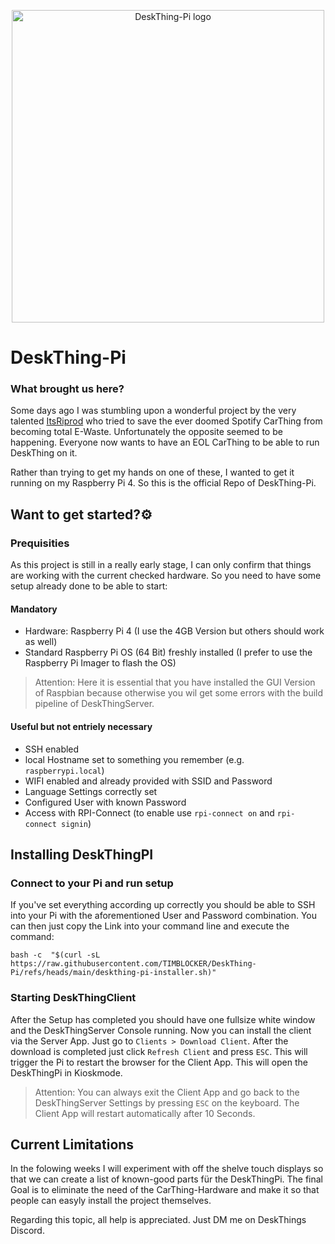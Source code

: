 <p align="center">
    <img width="500" src="https://github.com/TIMBLOCKER/DeskThing-Pi/blob/ac63a235907ffbdf23b503e45caf5946f0584b99/readme_images/deskthing-PI.png" alt="DeskThing-Pi logo">
</p>

# DeskThing-Pi 

### What brought us here?
Some days ago I was stumbling upon a wonderful project by the very talented [ItsRiprod](https://github.com/ItsRiprod) who tried to save the ever doomed Spotify CarThing from becoming total E-Waste. Unfortunately the opposite seemed to be happening. Everyone now wants to have an EOL CarThing to be able to run DeskThing on it.

Rather than trying to get my hands on one of these, I wanted to get it running on my Raspberry Pi 4. So this is the official Repo of DeskThing-Pi.

## Want to get started?⚙️
### Prequisities
As this project is still in a really early stage, I can only confirm that things are working with the current checked hardware. So you need to have some setup already done to be able to start:

#### Mandatory
 - Hardware: Raspberry Pi 4 (I use the 4GB  Version but others should work as well)
 - Standard Raspberry Pi OS (64 Bit) freshly installed (I prefer to use the Raspberry Pi Imager to flash the OS)
> Attention: Here it is essential that you have installed the GUI Version of Raspbian because otherwise you wil get some errors with the build pipeline of DeskThingServer.

#### Useful but not entriely necessary

 - SSH enabled
 - local Hostname set to something you remember (e.g. `raspberrypi.local`)
 - WIFI enabled and already provided with SSID and Password
 - Language Settings correctly set
 - Configured User with known Password
 - Access with RPI-Connect (to enable use `rpi-connect on` and `rpi-connect signin`)

## Installing DeskThingPI
### Connect to your Pi and run setup
If you've set everything according up correctly you should be able to SSH into your Pi with the aforementioned User and Password combination. You can then just copy the Link into your command line and execute the command:

    bash -c  "$(curl -sL https://raw.githubusercontent.com/TIMBLOCKER/DeskThing-Pi/refs/heads/main/deskthing-pi-installer.sh)"

### Starting DeskThingClient
After the Setup has completed you should have one fullsize white window and the DeskThingServer Console running. Now you can install the client via the Server App. Just go to `Clients > Download Client`. After the download is completed just click `Refresh Client` and press `ESC`. This will trigger the Pi to restart the browser for the Client App. This will open the DeskThingPi in Kioskmode.


> Attention: You can always exit the Client App and go back to the DeskThingServer Settings by pressing ``ESC`` on the keyboard. The Client App will restart automatically after 10 Seconds.

## Current Limitations 
In the folowing weeks I will experiment with off the shelve touch displays so that we can create a list of known-good parts für the DeskThingPi. The final Goal is to eliminate the need of the CarThing-Hardware and make it so that people can easyly install the project themselves.

Regarding this topic, all help is appreciated. Just DM me on DeskThings Discord.
